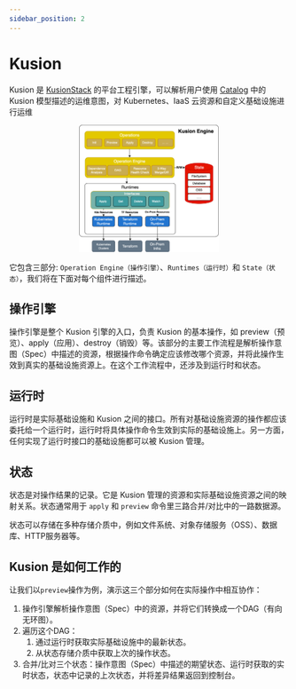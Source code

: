 ```yaml
---
sidebar_position: 2
---
```


# Kusion 

Kusion 是 [KusionStack](https://github.com/KusionStack) 的平台工程引擎，可以解析用户使用 [Catalog](https://github.com/KusionStack/catalog) 中的 Kusion 模型描述的运维意图，对 Kubernetes、IaaS 云资源和自定义基础设施进行运维


<p align="center">
<img src="https://raw.githubusercontent.com/KusionStack/kusion/main/docs/arch.png" width="50%" height="50%"/>
</p>

它包含三部分: `Operation Engine（操作引擎）`、`Runtimes（运行时）`和 `State（状态）`，我们将在下面对每个组件进行描述。

## 操作引擎

操作引擎是整个 Kusion 引擎的入口，负责 Kusion 的基本操作，如 preview（预览）、apply（应用）、destroy（销毁）等。该部分的主要工作流程是解析操作意图（Spec）中描述的资源，根据操作命令确定应该修改哪个资源，并将此操作生效到真实的基础设施资源上。在这个工作流程中，还涉及到运行时和状态。

## 运行时

运行时是实际基础设施和 Kusion 之间的接口。所有对基础设施资源的操作都应该委托给一个运行时，运行时将具体操作命令生效到实际的基础设施上。另一方面，任何实现了运行时接口的基础设施都可以被 Kusion 管理。

## 状态
状态是对操作结果的记录。它是 Kusion 管理的资源和实际基础设施资源之间的映射关系。状态通常用于 `apply` 和 `preview` 命令里三路合并/对比中的一路数据源。

状态可以存储在多种存储介质中，例如文件系统、对象存储服务（OSS）、数据库、HTTP服务器等。

## Kusion 是如何工作的
让我们以`preview`操作为例，演示这三个部分如何在实际操作中相互协作：

1. 操作引擎解析操作意图（Spec）中的资源，并将它们转换成一个DAG（有向无环图）。
2. 遍历这个DAG：
   1. 通过运行时获取实际基础设施中的最新状态。
   2. 从状态存储介质中获取上次的操作状态。
3. 合并/比对三个状态：操作意图（Spec）中描述的期望状态、运行时获取的实时状态，状态中记录的上次状态，并将差异结果返回到控制台。